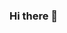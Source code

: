 ### Hi there 👋

<!--
**sahilkr7m/sahilkr7m** is a ✨ _special_ ✨ repository because its `README.md` (this file) appears on your GitHub profile.

Here are some ideas to get you started:
[![Sahil's GitHub Banner](./assets/sahilkumar.png)]
- 🔭 I’m currently working on Web and Machine Learning
- 🌱 I’m currently learning ...
- 👯 I’m looking to collaborate on ...
- 🤔 I’m looking for help with ...
- 💬 Ask me about ...
- 📫 How to reach me: ...
- 😄 Pronouns: ...
- ⚡ Fun fact: ...
-->
